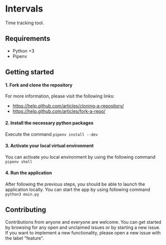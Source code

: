 # Intervals

Time tracking tool.

## Requirements
* Python +3
* Pipenv


## Getting started

#### 1. Fork and clone the repository
For more information, please visit the following links:
* https://help.github.com/articles/cloning-a-repository/
* https://help.github.com/articles/fork-a-repo/

#### 2. Install the necessary python packages
Execute the command ```pipenv install --dev ```

#### 3. Activate your local virtual environment
You can activate you local environment by using the following command ```pipenv shell```

#### 4. Run the application
After following the previous steps, you should be able to launch the application locally. You can start the app by using
following command ```python3 main.py```


## Contributing
Contributions from anyone and everyone are welcome. You can get started by browsing for any open and unclaimed issues or by starting a new issue. If you want to implement a new functionality, please open a new issue with the label "feature".
